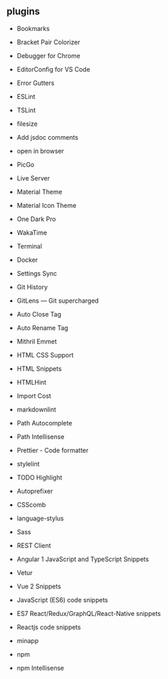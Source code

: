 ## plugins

- Bookmarks
- Bracket Pair Colorizer
- Debugger for Chrome
- EditorConfig for VS Code
- Error Gutters
- ESLint
- TSLint
- filesize
- Add jsdoc comments

- open in browser
- PicGo

- Live Server
- Material Theme
- Material Icon Theme
- One Dark Pro

- WakaTime
- Terminal

- Docker
- Settings Sync

- Git History
- GitLens — Git supercharged



- Auto Close Tag
- Auto Rename Tag
- Mithril Emmet
- HTML CSS Support
- HTML Snippets
- HTMLHint

- Import Cost
- markdownlint

- Path Autocomplete
- Path Intellisense

- Prettier - Code formatter
- stylelint

- TODO Highlight

- Autoprefixer
- CSScomb
- language-stylus
- Sass

- REST Client

- Angular 1 JavaScript and TypeScript Snippets

- Vetur
- Vue 2 Snippets

- JavaScript (ES6) code snippets
- ES7 React/Redux/GraphQL/React-Native snippets
- Reactjs code snippets

- minapp

- npm
- npm Intellisense

